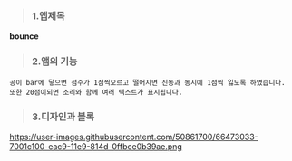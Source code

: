 >### 1.앱제목

**bounce**

>### 2.앱의 기능
```
공이 bar에 닿으면 점수가 1점씩오르고 떨어지면 진동과 동시에 1점씩 잃도록 하였습니다.
또한 20점이되면 소리와 함께 여러 텍스트가 표시됩니다.
```

>### 3.디자인과 블록
https://user-images.githubusercontent.com/50861700/66473033-7001c100-eac9-11e9-814d-0ffbce0b39ae.png
